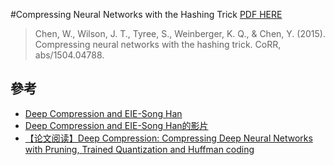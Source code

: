 #Compressing Neural Networks with the Hashing Trick 
[PDF HERE](http://www.jmlr.org/proceedings/papers/v37/chenc15.pdf)
>Chen, W., Wilson, J. T., Tyree, S., Weinberger, K. Q., & Chen, Y. (2015). Compressing neural networks with the hashing trick. CoRR, abs/1504.04788.


## 參考
+ [Deep Compression and EIE-Song Han](http://web.stanford.edu/class/ee380/Abstracts/160106-slides.pdf)
+ [Deep Compression and EIE-Song Han的影片](https://www.youtube.com/watch?v=CrDRr2fxbsg)
+ [【论文阅读】Deep Compression: Compressing Deep Neural Networks with Pruning, Trained Quantization and Huffman coding](http://blog.csdn.net/cyh_24/article/details/51708469)
